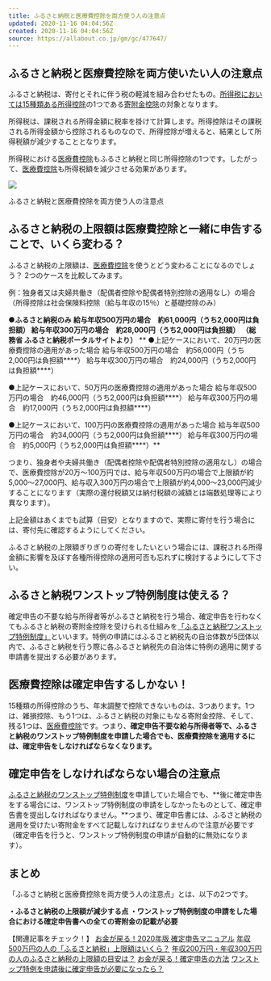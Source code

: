 ```yaml
---
title: ふるさと納税と医療費控除を両方使う人の注意点
updated: 2020-11-16 04:04:56Z
created: 2020-11-16 04:04:56Z
source: https://allabout.co.jp/gm/gc/477647/
---
```


## ふるさと納税と医療費控除を両方使いたい人の注意点

ふるさと納税は、寄付とそれに伴う税の軽減を組み合わせたもの。[所得税においては15種類ある所得控除](https://allabout.co.jp/gm/gc/177848/)の1つである[寄附金控除](https://allabout.co.jp/gm/gc/177848/)の対象となります。

所得税は、課税される所得金額に税率を掛けて計算します。所得控除はその課税される所得金額から控除されるものなので、所得控除が増えると、結果として所得税額が減少することとなります。

所得税における[医療費控除](https://allabout.co.jp/gm/gc/462785/)もふるさと納税と同じ所得控除の1つです。したがって、[医療費控除](https://allabout.co.jp/gm/gc/462785/)も所得税額を減少させる効果があります。

[![](https://imgcp.aacdn.jp/img-a/800/auto/aa/gm/article/4/7/7/5/9/3/201811041732/10179006074.jpg)](https://imgcp.aacdn.jp/img-a/800/auto/aa/gm/article/4/7/7/5/9/3/201811041732/800__10179006074.jpg)

ふるさと納税と医療費控除を両方使う人の注意点

## ふるさと納税の上限額は医療費控除と一緒に申告することで、いくら変わる？

ふるさと納税の上限額は、[医療費控除](https://allabout.co.jp/gm/gc/462785/)を使うとどう変わることになるのでしょう？ 2つのケースを比較してみます。

例：独身者又は夫婦共働き（配偶者控除や配偶者特別控除の適用なし）の場合
（所得控除は社会保険料控除（給与年収の15％）と基礎控除のみ）

**●ふるさと納税のみ**
**給与年収500万円の場合　約61,000円（うち2,000円は負担額）
給与年収300万円の場合　約28,000円（うち2,000円は負担額）**
**（総務省 ふるさと納税ポータルサイトより）**
**
●上記ケースにおいて、20万円の医療費控除の適用があった場合
給与年収500万円の場合　約56,000円（うち2,000円は負担額****）
給与年収300万円の場合　約24,000円（うち2,000円は負担額****）

●上記ケースにおいて、50万円の医療費控除の適用があった場合
給与年収500万円の場合　約46,000円（うち2,000円は負担額****）
給与年収300万円の場合　約17,000円（うち2,000円は負担額****）

●上記ケースにおいて、100万円の医療費控除の適用があった場合
給与年収500万円の場合　約34,000円（うち2,000円は負担額****）
給与年収300万円の場合　約5,000円（うち2,000円は負担額****）**

つまり、独身者や夫婦共働き（配偶者控除や配偶者特別控除の適用なし）の場合で、医療費控除が20万～100万円では、給与年収500万円の場合で上限額が約5,000～27,000円、給与収入300万円の場合で上限額が約4,000～23,000円減少することになります（実際の還付税額又は納付税額の減額とは端数処理等により異なります）。

上記金額はあくまでも試算（目安）となりますので、実際に寄付を行う場合には、寄付先に確認するようにしてください。

ふるさと納税の上限額ぎりぎりの寄付をしたいという場合には、課税される所得金額に影響を及ぼす各種所得控除の適用可否も忘れずに検討するようにして下さい。

## ふるさと納税ワンストップ特例制度は使える？

確定申告の不要な給与所得者等がふるさと納税を行う場合、確定申告を行わなくてもふるさと納税の寄附金控除を受けられる仕組みを[「ふるさと納税ワンストップ特例制度」](https://allabout.co.jp/gm/gc/460866/)といいます。特例の申請にはふるさと納税先の自治体数が5団体以内で、ふるさと納税を行う際に各ふるさと納税先の自治体に特例の適用に関する申請書を提出する必要があります。

## 医療費控除は確定申告するしかない！

15種類の所得控除のうち、年末調整で控除できないものは、3つあります。1つは、雑損控除、もう1つは、ふるさと納税の対象にもなる寄附金控除、そして、残る1つは、[医療費控除](https://allabout.co.jp/gm/gc/462785/)です。つまり、**確定申告不要な給与所得者等で、ふるさと納税のワンストップ特例制度を申請した場合でも、医療費控除を適用するには、確定申告をしなければならなくなります。**

## 確定申告をしなければならない場合の注意点

[ふるさと納税のワンストップ特例制度](https://allabout.co.jp/gm/gc/460866/)を申請していた場合でも、**後に確定申告をする場合には、ワンストップ特例制度の申請をしなかったものとして、確定申告書を提出しなければなりません。**つまり、確定申告書には、ふるさと納税の適用を受けたい寄附金をすべて記載しなければなりませんので注意が必要です（確定申告を行うと、ワンストップ特例制度の申請が自動的に無効になります）。

## まとめ

「ふるさと納税と医療費控除を両方使う人の注意点」とは、以下の2つです。

**・ふるさと納税の上限額が減少する点
・ワンストップ特例制度の申請をした場合における確定申告書への全ての寄附金の記載が必要**

【関連記事をチェック！】
[お金が戻る！2020年版 確定申告マニュアル](https://allabout.co.jp/feature/sp_kakuteishinkoku/)
[年収500万円の人の「ふるさと納税」上限額はいくら？](https://allabout.co.jp/gm/gc/477640/)
[年収200万円・年収300万円の人のふるさと納税の上限額の目安は？](https://allabout.co.jp/gm/gc/477703/)
[お金が戻る！確定申告の方法](https://allabout.co.jp/feature/sp_kakuteishinkoku/)
[ワンストップ特例を申請後に確定申告が必要になったら？](https://allabout.co.jp/gm/gc/477651/)